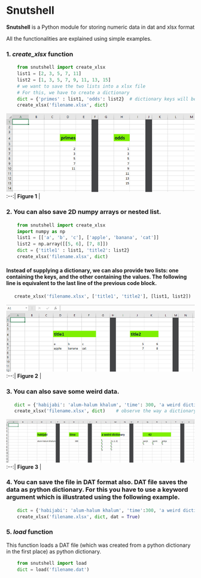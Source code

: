 # Snutshell


**Snutshell** is a Python module for storing numeric data in dat and xlsx format

All the functionalities are explained using simple examples.
### 1. *create_xlsx* function

```python        
    from snutshell import create_xlsx
    list1 = [2, 3, 5, 7, 11]
    list2 = [1, 3, 5, 7, 9, 11, 13, 15]
    # we want to save the two lists into a xlsx file
    # For this, we have to create a dictionary 
    dict = {'primes' : list1, 'odds': list2}  # dictionary keys will be used as data title
    create_xlsx('filename.xlsx', dict)
```
![image1](https://github.com/naziulhaque/Snutshell/blob/master/docs/s1.PNG)
:--:| 
**Figure 1** |





### 2. You can also save 2D numpy arrays or nested list.   

```python
    from snutshell import create_xlsx
    import numpy as np
    list1 = [['a', 'b', 'c'], ['apple', 'banana', 'cat']]
    list2 = np.array([[5, 6], [7, 8]]) 
    dict = {'title1' : list1, 'title2': list2} 
    create_xlsx('filename.xlsx', dict)
```

#### Instead of supplying a dictionary, we can also provide two lists: one containing the keys, and the other containing the values. The following line is equivalent to the last line of the previous code block.

```python
   create_xlsx('filename.xlsx', ['title1', 'title2'], [list1, list2])
```
![image2](https://github.com/naziulhaque/Snutshell/blob/master/docs/s2.PNG)
:--:| 
**Figure 2** |


### 3. You can also save some weird data.

```python
   dict = {'habijabi': 'alum-halum khalum', 'time': 300, 'a weird dictionary': {1 : [1,2,3], 2 : 3, 3 : 5, 4 : 7}, 42 : [['aanjk', 'ajvnk', 'gnkja'],[1, 2, 3]]}   
   create_xlsx('filename.xlsx', dict)    # observe the way a dictionary input is saved
```   
![image3](https://github.com/naziulhaque/Snutshell/blob/master/docs/s3.PNG)
:--:| 
**Figure 3** |

### 4. You can save the file in DAT format also. DAT file saves the data as python dictionary. For this you have to use a keyword argument which is illustrated using the following example.

```python
    dict = {'habijabi': 'alum-halum khalum', 'time':300, 'a weird dictionary': {1:[1,2,3],2:3,3:5,4:7}, 42:[['aanjk', 'ajvnk', 'gnkja'],[1,2,3]]}   
    create_xlsx('filename.xlsx', dict, dat = True)
```

### 5. *load* function

This function loads a DAT file (which was created from a python dictionary in the first place) as python dictionary.

```python
    from snutshell import load
    dict = load('filename.dat')
``` 
